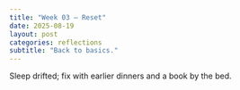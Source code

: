 ```yaml
---
title: "Week 03 — Reset"
date: 2025-08-19
layout: post
categories: reflections
subtitle: "Back to basics."
---
```


Sleep drifted; fix with earlier dinners and a book by the bed.